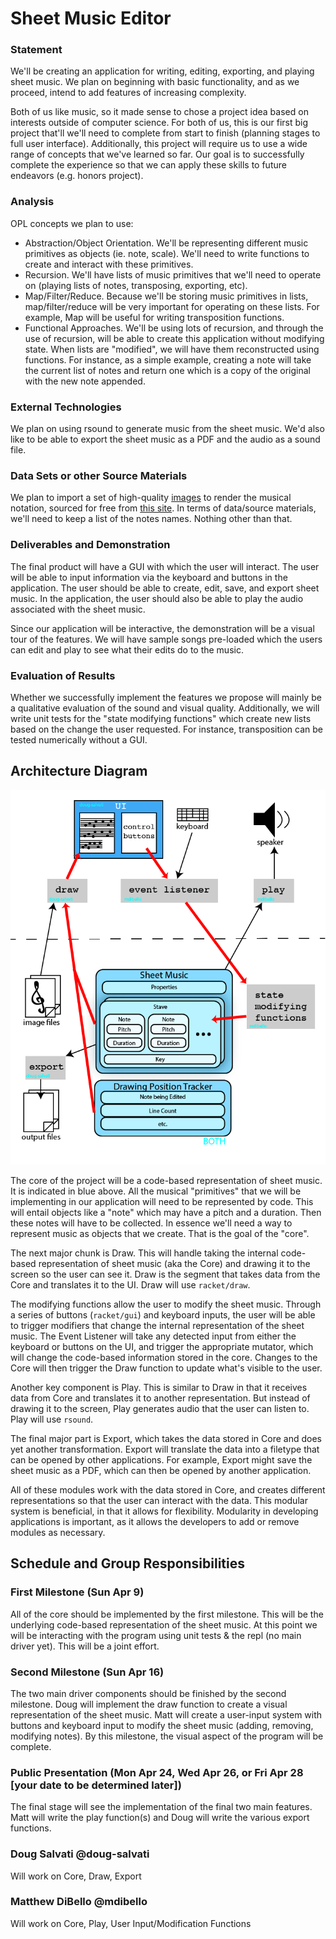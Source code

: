 # Sheet Music Editor

### Statement
We'll be creating an application for writing, editing, exporting, and playing sheet music. We plan on beginning with basic functionality, and as we proceed, intend to add features of increasing complexity.

Both of us like music, so it made sense to chose a project idea based on interests outside of computer science. For both of us, this is our first big project that'll we'll need to complete from start to finish (planning stages to full user interface). Additionally, this project will require us to use a wide range of concepts that we've learned so far.  Our goal is to successfully complete the experience so that we can apply these skills to future endeavors (e.g. honors project).

### Analysis
OPL concepts we plan to use:
- Abstraction/Object Orientation. We'll be representing different music primitives as objects (ie. note, scale). We'll need to write functions to create and interact with these primitives.
- Recursion. We'll have lists of music primitives that we'll need to operate on (playing lists of notes, transposing, exporting, etc).
- Map/Filter/Reduce. Because we'll be storing music primitives in lists, map/filter/reduce will be very important for operating on these lists. For example, Map will be useful for writing transposition functions.
- Functional Approaches. We'll be using lots of recursion, and through the use of recursion, will be able to create this application without modifying state.  When lists are "modified", we will have them reconstructed using functions.  For instance, as a simple example, creating a note will take the current list of notes and return one which is a copy of the original with the new note appended.

### External Technologies
We plan on using rsound to generate music from the sheet music. We'd also like to be able to export the sheet music as a PDF and the audio as a sound file.

### Data Sets or other Source Materials
We plan to import a set of high-quality [images](/img/large) to render the musical notation, sourced for free from [this site](http://midnightmusic.com.au/2013/06/the-big-free-music-notation-image-library/).
In terms of data/source materials, we'll need to keep a list of the notes names. Nothing other than that.

### Deliverables and Demonstration
The final product will have a GUI with which the user will interact. The user will be able to input information via the keyboard and buttons in the application. The user should be able to create, edit, save, and export sheet music. In the application, the user should also be able to play the audio associated with the sheet music.

Since our application will be interactive, the demonstration will be a visual tour of the features. We will have sample songs pre-loaded which the users can edit and play to see what their edits do to the music.

### Evaluation of Results
Whether we successfully implement the features we propose will mainly be a qualitative evaluation of the sound and visual quality. Additionally, we will write unit tests for the "state modifying functions" which create new lists based on the change the user requested.  For instance, transposition can be tested numerically without a GUI.

## Architecture Diagram
![architecture](/img/architecture.png)

The core of the project will be a code-based representation of sheet music. It is indicated in blue above. All the musical "primitives" that we will be implementing in our application will need to be represented by code. This will entail objects like a "note" which may have a pitch and a duration. Then these notes will have to be collected. In essence we'll need a way to represent music as objects that we create. That is the goal of the "core".

The next major chunk is Draw. This will handle taking the internal code-based representation of sheet music (aka the Core) and drawing it to the screen so the user can see it. Draw is the segment that takes data from the Core and translates it to the UI. Draw will use `racket/draw`.

The modifying functions allow the user to modify the sheet music. Through a series of buttons (`racket/gui`) and keyboard inputs, the user will be able to trigger modifiers that change the internal representation of the sheet music. The Event Listener will take any detected input from either the keyboard or buttons on the UI, and trigger the appropriate mutator, which will change the code-based information stored in the core. Changes to the Core will then trigger the Draw function to update what's visible to the user.

Another key component is Play. This is similar to Draw in that it receives data from Core and translates it to another representation. But instead of drawing it to the screen, Play generates audio that the user can listen to. Play will use `rsound`.

The final major part is Export, which takes the data stored in Core and does yet another transformation. Export will translate the data into a filetype that can be opened by other applications. For example, Export might save the sheet music as a PDF, which can then be opened by another application.

All of these modules work with the data stored in Core, and creates different representations so that the user can interact with the data. This modular system is beneficial, in that it allows for flexibility. Modularity in developing applications is important, as it allows the developers to add or remove modules as necessary.

## Schedule and Group Responsibilities

### First Milestone (Sun Apr 9)
All of the core should be implemented by the first milestone. This will be the underlying code-based representation of the sheet music. At this point we will be interacting with the program using unit tests & the repl (no main driver yet). This will be a joint effort.

### Second Milestone (Sun Apr 16)
The two main driver components should be finished by the second milestone. Doug will implement the draw function to create a visual representation of the sheet music. Matt will create a user-input system with buttons and keyboard input to modify the sheet music (adding, removing, modifying notes). By this milestone, the visual aspect of the program will be complete.

### Public Presentation (Mon Apr 24, Wed Apr 26, or Fri Apr 28 [your date to be determined later])
The final stage will see the implementation of the final two main features. Matt will write the play function(s) and Doug will write the various export functions.

### Doug Salvati @doug-salvati
Will work on Core, Draw, Export

### Matthew DiBello @mdibello
Will work on Core, Play, User Input/Modification Functions
